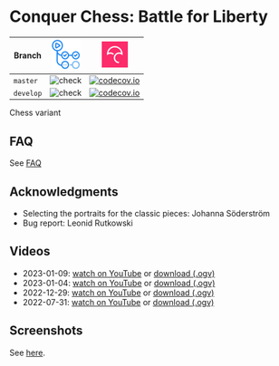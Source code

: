 # Conquer Chess: Battle for Liberty

Branch     |[![GitHub Actions logo](images/GitHubActions.png)](https://github.com/richelbilderbeek/conquer_chess/actions) |[![Codecov logo](images/Codecov.png)](https://www.codecov.io)
-----------|--------------------------------------------------------------------------------------------------------------|------------------------------------------------------------------------------------------------------------------------------------------------------------------------------
`master`   |![check](https://github.com/richelbilderbeek/conquer_chess/workflows/check/badge.svg?branch=master)           |[![codecov.io](https://codecov.io/github/richelbilderbeek/conquer_chess/coverage.svg?branch=master)](https://codecov.io/github/richelbilderbeek/conquer_chess/branch/master)
`develop`  |![check](https://github.com/richelbilderbeek/conquer_chess/workflows/check/badge.svg?branch=develop)          |[![codecov.io](https://codecov.io/github/richelbilderbeek/conquer_chess/coverage.svg?branch=develop)](https://codecov.io/github/richelbilderbeek/conquer_chess/branch/develop)

Chess variant

## FAQ

See [FAQ](FAQ.md)

## Acknowledgments

 * Selecting the portraits for the classic pieces: Johanna Söderström
 * Bug report: Leonid Rutkowski

## Videos

 * 2023-01-09: [watch on YouTube](https://youtu.be/60E1Rc_4ORs) or [download (.ogv)](https://richelbilderbeek.nl/conquer_chesss_20230109.ogv) 
 * 2023-01-04: [watch on YouTube](https://youtu.be/7ejkr9AAQRs) or [download (.ogv)](https://richelbilderbeek.nl/conquer_chess_20230104.ogv) 
 * 2022-12-29: [watch on YouTube](https://youtu.be/azkFdfcwZBU) or [download (.ogv)](https://richelbilderbeek.nl/conquer_chess_20221239.ogv) 
 * 2022-07-31: [watch on YouTube](https://youtu.be/Y2m_hyusuPc) or [download (.ogv)](https://richelbilderbeek.nl/conquer_chess_20220731.ogv) 

## Screenshots

See [here](screenshots/README.md).
